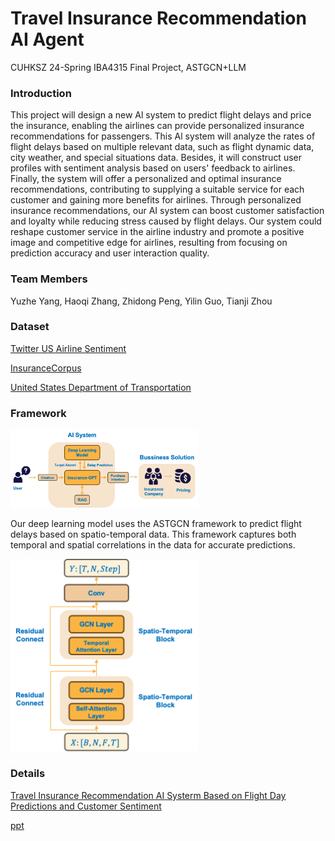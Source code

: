
# Travel Insurance Recommendation AI Agent

CUHKSZ 24-Spring IBA4315 Final Project, ASTGCN+LLM

### Introduction

This project will design a new Al system to predict flight delays and price the insurance, enabling the airlines can provide personalized insurance recommendations for passengers. This Al system will analyze the rates of flight delays based on multiple relevant data, such as flight dynamic data, city weather, and special situations data. Besides, it will construct user profiles with sentiment analysis based on users' feedback to airlines. Finally, the system will offer a personalized and optimal insurance recommendations, contributing to supplying a suitable service for each customer and gaining more benefits for airlines. Through personalized insurance recommendations, our AI system can boost customer satisfaction and loyalty while reducing stress caused by flight delays. Our system could reshape customer service in the airline industry and promote a positive image and competitive edge for airlines, resulting from focusing on prediction accuracy and user interaction quality.

### Team Members
Yuzhe Yang, Haoqi Zhang, Zhidong Peng, Yilin Guo, Tianji Zhou
### Dataset

[Twitter US Airline Sentiment](https://www.kaggle.com/datasets/crowdflower/twitter-airline-sentiment?resource=download&select=Tweets.csv)

[InsuranceCorpus](https://huggingface.co/datasets/Ddream-ai/InsuranceCorpus)

[United States Department of Transportation](https://www.transtats.bts.gov/databases.asp?Z1qr_VQ=E&Z1qr_Qr5p=N8vn6v10&f7owrp6_VQF=D)

### Framework

<img src="assest/image.png" alt=" AI-driven Framework" width="300"/>

Our deep learning model uses the ASTGCN framework to predict flight delays based on spatio-temporal data. This framework captures both temporal and spatial correlations in the data for accurate predictions.

<img src="assest/ASTGCN.png" alt=" Architecture of ASTGCN that is shown" width="300"/>


### Details

[Travel Insurance Recommendation AI Systerm Based on Flight Day Predictions and Customer Sentiment](assest/report.pdf "Project report is showing here")

[ppt]([assest/report.pdf](https://cuhko365-my.sharepoint.com/:p:/g/personal/121020064_link_cuhk_edu_cn/EeZSiXgHQB9Dq-2wFqcVypUBuUREppF42pGmyjBsHWRVqw))


